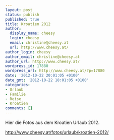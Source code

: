 ```yaml
---
layout: post
status: publish
published: true
title: Kroatien 2012
author:
  display_name: cheesy
  login: cheesy
  email: christine@cheesy.at
  url: http://www.cheesy.at/
author_login: cheesy
author_email: christine@cheesy.at
author_url: http://www.cheesy.at/
wordpress_id: 17880
wordpress_url: http://www.cheesy.at/?p=17880
date: '2012-10-22 20:01:05 +0100'
date_gmt: '2012-10-22 18:01:05 +0100'
categories:
- Urlaub
- Familie
- Reise
- Kroatien
comments: []
---
```

<!--:de-->Hier die Fotos aus dem Kroatien Urlaub 2012.
http://www.cheesy.at/fotos/urlaub/kroatien-2012/
